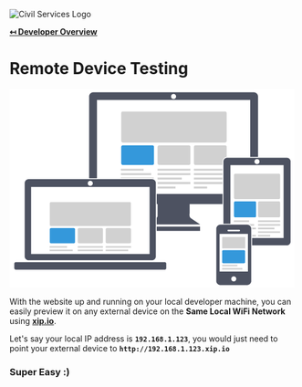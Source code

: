 ![Civil Services Logo](https://cdn.civil.services/common/github-logo.png "Civil Services Logo")

**[↤ Developer Overview](../README.md)**

Remote Device Testing
===

![Web Design](img/web-design.png "Web Design")

With the website up and running on your local developer machine, you can easily preview it on any external device on 
the __Same Local WiFi Network__ using __[xip.io](http://xip.io/)__.

Let's say your local IP address is __`192.168.1.123`__, you would just need to point your external device to __`http://192.168.1.123.xip.io`__

### Super Easy :)